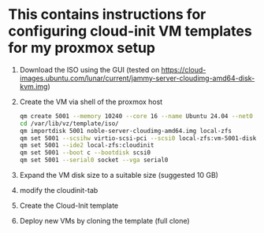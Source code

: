 # This contains instructions for configuring cloud-init VM templates for my proxmox setup

1) Download the ISO using the GUI (tested on https://cloud-images.ubuntu.com/lunar/current/jammy-server-cloudimg-amd64-disk-kvm.img)
2) Create the VM via shell of the proxmox host
    
    ```bash
    qm create 5001 --memory 10240 --core 16 --name Ubuntu 24.04 --net0 virtio,bridge=vmbr0
    cd /var/lib/vz/template/iso/
    qm importdisk 5001 noble-server-cloudimg-amd64.img local-zfs
    qm set 5001 --scsihw virtio-scsi-pci --scsi0 local-zfs:vm-5001-disk-0
    qm set 5001 --ide2 local-zfs:cloudinit
    qm set 5001 --boot c --bootdisk scsi0
    qm set 5001 --serial0 socket --vga serial0
    ```

3) Expand the VM disk size to a suitable size (suggested 10 GB)
4) modify the cloudinit-tab
5) Create the Cloud-Init template
6) Deploy new VMs by cloning the template (full clone)



